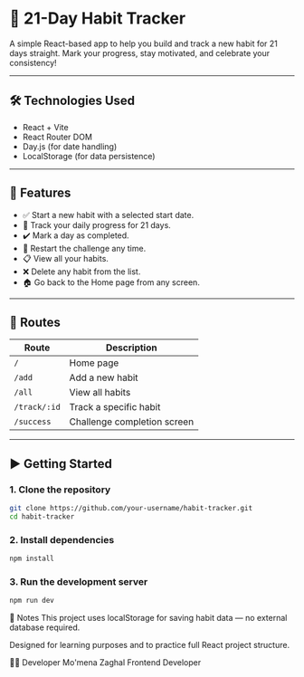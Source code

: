 # 🌟 21-Day Habit Tracker

A simple React-based app to help you build and track a new habit for 21 days straight. Mark your progress, stay motivated, and celebrate your consistency!

---

## 🛠️ Technologies Used

- React + Vite
- React Router DOM
- Day.js (for date handling)
- LocalStorage (for data persistence)

---

## 🚀 Features

- ✅ Start a new habit with a selected start date.
- 📅 Track your daily progress for 21 days.
- ✔️ Mark a day as completed.
- 🔄 Restart the challenge any time.
- 📋 View all your habits.
- ❌ Delete any habit from the list.
- 🏠 Go back to the Home page from any screen.

---

## 🧭 Routes

| Route        | Description                 |
| ------------ | --------------------------- |
| `/`          | Home page                   |
| `/add`       | Add a new habit             |
| `/all`       | View all habits             |
| `/track/:id` | Track a specific habit      |
| `/success`   | Challenge completion screen |

---

## ▶️ Getting Started

### 1. Clone the repository

```bash
git clone https://github.com/your-username/habit-tracker.git
cd habit-tracker
```

### 2. Install dependencies

```bash
npm install
```

### 3. Run the development server

```bash
npm run dev
```

📌 Notes
This project uses localStorage for saving habit data — no external database required.

Designed for learning purposes and to practice full React project structure.

👩‍💻 Developer
Mo'mena Zaghal
Frontend Developer
